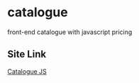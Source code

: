 # catalogue
front-end catalogue with javascript pricing
## Site Link
[Catalogue JS](catalogue-js.netlify.app)
